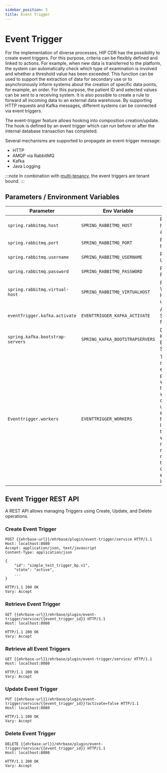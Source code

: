 ```yaml
---
sidebar_position: 3
title: Event Trigger
---
```


# Event Trigger

For the implementation of diverse processes, HIP CDR has the possibility to create event triggers. For this purpose, criteria can be flexibly defined and linked to actions. For example, when new data is transferred to the platform, the system can automatically check which type of examination is involved and whether a threshold value has been exceeded. This function can be used to support the extraction of data for secondary use or to asynchronously inform systems about the creation of specific data points, for example, an order. For this purpose, the patient ID and selected values can be sent to a receiving system. It is also possible to create a rule to forward all incoming data to an external data warehouse. By supporting HTTP requests and Kafka messages, different systems can be connected via event triggers.

The event-trigger feature allows hooking into composition creation/update. The hook is defined by an event trigger which can run before or after the internal database transaction has completed.

Several mechanisms are supported to propagate an event-trigger message:
- HTTP
- AMQP via RabbitMQ
- Kafka
- Java Logging

:::note
In combination with [multi-tenancy](05_multi_tenancy.md), the event triggers are tenant bound.
:::

## Parameters / Environment Variables

| Parameter                         | Env Variable                    | Usage                         | Example          |
|-----------------------------------|---------------------------------|-------------------------------|------------------|
| `spring.rabbitmq.host`            | `SPRING_RABBITMQ_HOST`          | RabbitMQ host address         | `127.0.0.01`     |
| `spring.rabbitmq.port`            | `SPRING_RABBITMQ_PORT`          | RabbitMQ host port            | `5672`           |
| `spring.rabbitmq.username`        | `SPRING_RABBITMQ_USERNAME`      | RabbitMQ Username             | `guest`          |
| `spring.rabbitmq.password`        | `SPRING_RABBITMQ_PASSWORD`      | RabbitMQ Password             | `guest`          |
| `spring.rabbitmq.virtual-host`    | `SPRING_RABBITMQ_VIRTUALHOST`   | RabbitMQ Virtual Host to use  | `/`              |
| `eventTrigger.kafka.activate`     | `EVENTTRIGGER_KAFKA_ACTIVATE`   | Activate Support for Kafka    | `true`           |
| `spring.kafka.bootstrap-servers`  | `SPRING_KAFKA_BOOTSTRAPSERVERS` | Define Kafka Bootstrap Server | `localhost:9092` |
| `Eventtrigger.workers`            | `EVENTTRIGGER_WORKERS`          | The number of executor pool workers to use when create / update events happen. Increasing the workers number means multiple triggers can be evaluated in parallel. | `8` |

## Event Trigger REST API

A REST API allows managing Triggers using Create, Update, and Delete operations.

### Create Event Trigger

```http
POST {{ehrbase-url}}/ehrbase/plugin/event-trigger/service HTTP/1.1
Host: localhost:8080
Accept: application/json, text/javascript
Content-Type: application/json

{
    "id": "simple_test_trigger_bp.v1",
    "state": "active",
    ...
}

HTTP/1.1 200 OK
Vary: Accept
```

### Retrieve Event Trigger

```http
GET {{ehrbase-url}}/ehrbase/plugin/event-trigger/service/{{event_trigger_id}} HTTP/1.1
Host: localhost:8080

HTTP/1.1 200 OK
Vary: Accept
```

### Retrieve all Event Triggers

```http
GET {{ehrbase-url}}/ehrbase/plugin/event-trigger/service/ HTTP/1.1
Host: localhost:8080

HTTP/1.1 200 OK
Vary: Accept
```

### Update Event Trigger

```http
PUT {{ehrbase-url}}/ehrbase/plugin/event-trigger/service/{{event_trigger_id}}?activate=false HTTP/1.1
Host: localhost:8080

HTTP/1.1 200 OK
Vary: Accept
```

### Delete Event Trigger

```http
DELETE {{ehrbase-url}}/ehrbase/plugin/event-trigger/service/{{event_trigger_id}} HTTP/1.1
Host: localhost:8080

HTTP/1.1 200 OK
Vary: Accept
```
